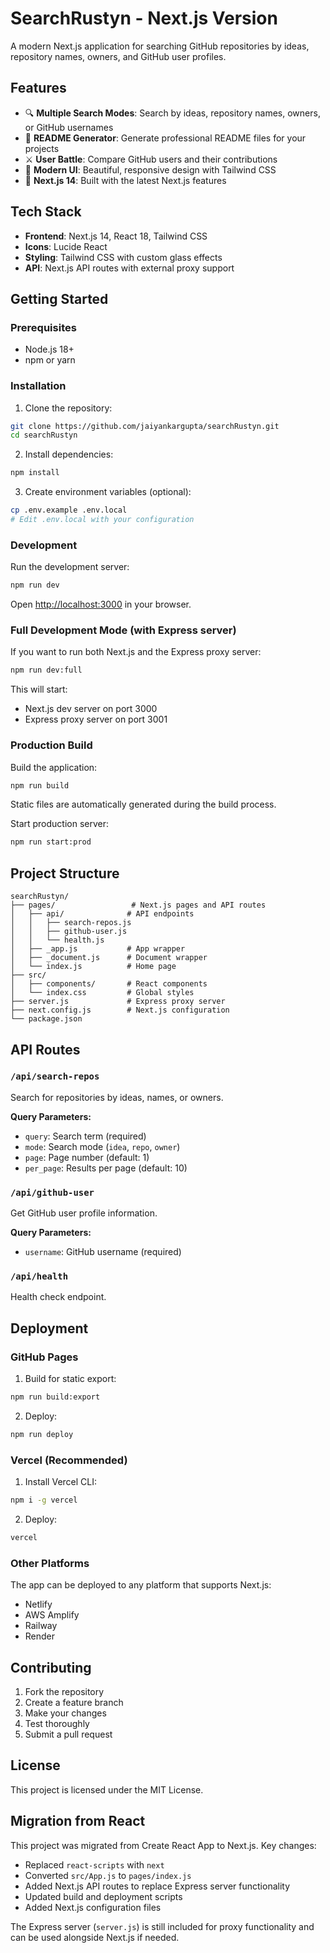 # SearchRustyn - Next.js Version

A modern Next.js application for searching GitHub repositories by ideas, repository names, owners, and GitHub user profiles.

## Features

- 🔍 **Multiple Search Modes**: Search by ideas, repository names, owners, or GitHub usernames
- 📝 **README Generator**: Generate professional README files for your projects
- ⚔️ **User Battle**: Compare GitHub users and their contributions
- 🎨 **Modern UI**: Beautiful, responsive design with Tailwind CSS
- 🚀 **Next.js 14**: Built with the latest Next.js features

## Tech Stack

- **Frontend**: Next.js 14, React 18, Tailwind CSS
- **Icons**: Lucide React
- **Styling**: Tailwind CSS with custom glass effects
- **API**: Next.js API routes with external proxy support

## Getting Started

### Prerequisites

- Node.js 18+ 
- npm or yarn

### Installation

1. Clone the repository:
```bash
git clone https://github.com/jaiyankargupta/searchRustyn.git
cd searchRustyn
```

2. Install dependencies:
```bash
npm install
```

3. Create environment variables (optional):
```bash
cp .env.example .env.local
# Edit .env.local with your configuration
```

### Development

Run the development server:
```bash
npm run dev
```

Open [http://localhost:3000](http://localhost:3000) in your browser.

### Full Development Mode (with Express server)

If you want to run both Next.js and the Express proxy server:
```bash
npm run dev:full
```

This will start:
- Next.js dev server on port 3000
- Express proxy server on port 3001

### Production Build

Build the application:
```bash
npm run build
```

Static files are automatically generated during the build process.

Start production server:
```bash
npm run start:prod
```

## Project Structure

```
searchRustyn/
├── pages/                 # Next.js pages and API routes
│   ├── api/              # API endpoints
│   │   ├── search-repos.js
│   │   ├── github-user.js
│   │   └── health.js
│   ├── _app.js           # App wrapper
│   ├── _document.js      # Document wrapper
│   └── index.js          # Home page
├── src/
│   ├── components/       # React components
│   └── index.css         # Global styles
├── server.js             # Express proxy server
├── next.config.js        # Next.js configuration
└── package.json
```

## API Routes

### `/api/search-repos`
Search for repositories by ideas, names, or owners.

**Query Parameters:**
- `query`: Search term (required)
- `mode`: Search mode (`idea`, `repo`, `owner`)
- `page`: Page number (default: 1)
- `per_page`: Results per page (default: 10)

### `/api/github-user`
Get GitHub user profile information.

**Query Parameters:**
- `username`: GitHub username (required)

### `/api/health`
Health check endpoint.

## Deployment

### GitHub Pages

1. Build for static export:
```bash
npm run build:export
```

2. Deploy:
```bash
npm run deploy
```

### Vercel (Recommended)

1. Install Vercel CLI:
```bash
npm i -g vercel
```

2. Deploy:
```bash
vercel
```

### Other Platforms

The app can be deployed to any platform that supports Next.js:
- Netlify
- AWS Amplify
- Railway
- Render

## Contributing

1. Fork the repository
2. Create a feature branch
3. Make your changes
4. Test thoroughly
5. Submit a pull request

## License

This project is licensed under the MIT License.

## Migration from React

This project was migrated from Create React App to Next.js. Key changes:

- Replaced `react-scripts` with `next`
- Converted `src/App.js` to `pages/index.js`
- Added Next.js API routes to replace Express server functionality
- Updated build and deployment scripts
- Added Next.js configuration files

The Express server (`server.js`) is still included for proxy functionality and can be used alongside Next.js if needed.
